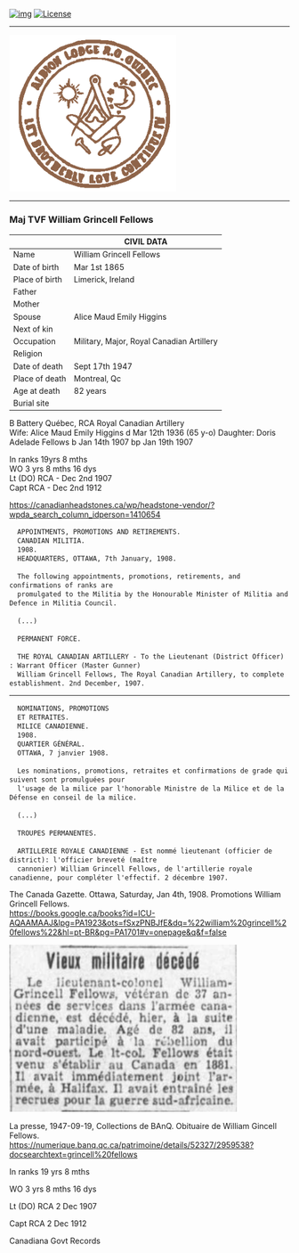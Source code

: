 <!-- ENTETE -->
[![img](https://img.shields.io/badge/Cycle%20de%20Vie-Édition-339999)](https://franc-maconnerie.ca)
[![License](https://img.shields.io/badge/Licence-MIT-blue)](LICENSE)

---

<div>
    <a target="_blank" href="https://franc-maconnerie.ca">
      <img src="../images/logo.png" alt="Julio Torres Freemasonry" width="300"/>
    </a>
</div>

--- 

<!-- FIN ENTETE -->

### **Maj TVF William Grincell Fellows** 

||CIVIL DATA|
|---|---|
|Name|William Grincell Fellows|
|Date of birth|Mar 1st 1865|
|Place of birth|Limerick, Ireland|
|Father||
|Mother||
|Spouse| Alice Maud Emily Higgins| 
|Next of kin||
|Occupation|Military, Major, Royal Canadian Artillery|
|Religion||
|Date of death|Sept 17th 1947|
|Place of death|Montreal, Qc|
|Age at death|82 years|
|Burial site||

B Battery Québec, RCA Royal Canadian Artillery  
Wife: Alice Maud Emily Higgins d Mar 12th 1936 (65 y-o)
Daughter: Doris Adelade Fellows b Jan 14th 1907 bp Jan 19th 1907

In ranks 19yrs 8 mths   
WO 3 yrs 8 mths 16 dys   
Lt (DO) RCA - Dec 2nd 1907   
Capt RCA - Dec 2nd 1912   


https://canadianheadstones.ca/wp/headstone-vendor/?wpda_search_column_idperson=1410654


      APPOINTMENTS, PROMOTIONS AND RETIREMENTS.    
      CANADIAN MILITIA.    
      1908.    
      HEADQUARTERS, OTTAWA, 7th January, 1908.    

      The following appointments, promotions, retirements, and confirmations of ranks are 
      promulgated to the Militia by the Honourable Minister of Militia and Defence in Militia Council. 

      (...)

      PERMANENT FORCE.

      THE ROYAL CANADIAN ARTILLERY - To the Lieutenant (District Officer) : Warrant Officer (Master Gunner) 
      William Grincell Fellows, The Royal Canadian Artillery, to complete establishment. 2nd December, 1907. 


------

      NOMINATIONS, PROMOTIONS    
      ET RETRAITES.    
      MILICE CANADIENNE.    
      1908.    
      QUARTIER GÉNÉRAL.    
      OTTAWA, 7 janvier 1908.   

      Les nominations, promotions, retraites et confirmations de grade qui suivent sont promulguées pour 
      l'usage de la milice par l'honorable Ministre de la Milice et de la Défense en conseil de la milice. 

      (...) 

      TROUPES PERMANENTES. 

      ARTILLERIE ROYALE CANADIENNE - Est nommé lieutenant (officier de district): l'officier breveté (maître 
      cannonier) William Grincell Fellows, de l'artillerie royale canadienne, pour compléter l'effectif. 2 décembre 1907. 


The Canada Gazette. Ottawa, Saturday, Jan 4th, 1908. Promotions William Grincell Fellows.    
https://books.google.ca/books?id=ICU-AQAAMAAJ&lpg=PA1923&ots=fSxzPNBJfE&dq=%22william%20grincell%20fellows%22&hl=pt-BR&pg=PA1701#v=onepage&q&f=false


<img src="../images/wgfellows/wgFellows-obirtuary.png" />

La presse, 1947-09-19, Collections de BAnQ. Obituaire de William Gincell Fellows.    
https://numerique.banq.qc.ca/patrimoine/details/52327/2959538?docsearchtext=grincell%20fellows

In ranks 19 yrs 8 mths

WO 3 yrs 8 mths 16 dys 

Lt (DO) RCA 2 Dec 1907

Capt  RCA 2 Dec 1912

Canadiana Govt Records

